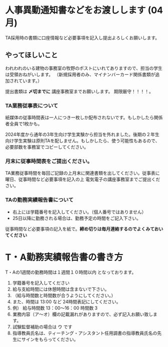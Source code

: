 # 人事異動通知書などをお渡しします (04月)

TA採用時の書類に口座情報など必要事項を記入し提出よろしくお願いします。

## やってほしいこと

われわれのいる建物の事務室の牧野のポストにいれてありますので、担当の学生は受領おねがいします。
（新規採用者のみ、マイナンバーカード関係書類が追加されています。）

提出書類は **〆切までに** 講座事務室までお願いします。
期限厳守！！！！。

### TA業務従事表について

紙媒体の従事時間表は一人につき一枚しか配布されないです。もしかしたら関係者全員で1枚かも。

2024年度から通年の3年生向け学生実験から担当を外れました。後期の２年生向け学生実験は原則TAを配しません。もしかしたら、使う可能性もあるので、必要部数を事務室でコピーしてください。

### 月末に従事時間表をご提出ください。

TA業務従事時間を毎回ご記録の上月末に関連書類を出してください。従事表に曜日、従事時間など必要事項を記入の上
電気電子の講座事務室までご提出ください。

### TAの勤務実績報告書について


- 右上には学籍番号を記入してください。（個人番号ではありません）
- 25日以降に勤務される場合は、勤務予定の時間をご記入下さい。


従事時間など必要事項の記入を紙で。**締め切りは毎月連絡するのでよくみておいてください**

# T・A勤務実績報告書の書き方

T・Aの1週間の勤務時間は１週間１０時間以内 となっております。


1. 学籍番号を記入してください
1. 給与支給時間には休憩時間は含まないで下さい。
1. （給与時間数と時間数が合うようにしてください。）
1.  また、時間は 13:00 など 24時間表記にしてください。
1. 例） 給与時間数 13：00～16：00 時間数 3
1. 業務内容（ア～オ）欄の記載漏れがありますので、必ず記入お願い致します。
1. 試験監督補助の場合は ウ です
1. 指導教員氏名は、ティーチング・アシスタント任用調書の指導教員氏名の先生にサインをもらってください。
